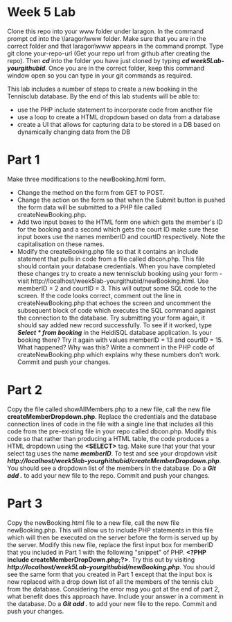 # Week 5 Lab
Clone this repo into your www folder under laragon. In the command prompt cd into the \laragon\www folder. Make sure that you are in the correct folder and that laragon\www appears in the command prompt. Type git clone your-repo-url (Get your repo url from github after creating the repo). Then ***cd*** into the folder you have just cloned by typing ***cd week5Lab-yourgithubid***. Once you are in the correct folder, keep this command window open so you can type in your git commands as required.

This lab includes a number of steps to create a new booking in the Tennisclub database. By the end of this lab students will be able to:
- use the PHP include statement to incorporate code from another file
- use a loop to create a HTML dropdown based on data from a database
- create a UI that allows for capturing data to be stored in a DB based on dynamically changing data from the DB

# Part 1
Make three modifications to the newBooking.html form. 
- Change the method on the form from GET to POST. 
- Change the action on the form so that when the Submit button is pushed the form data will be submitted to a PHP file called createNewBooking.php. 
- Add two input boxes to the HTML form one which gets the member's ID for the booking and a second which gets the court ID make sure these input boxes use the names memberID and courtID respectively. Note the capitalisation on these names.
- Modify the createBooking.php file so that it contains an include statement that pulls in code from a file called dbcon.php. This file should contain your database credentials.
When you have completed these changes try to create a new tennisclub booking using your form - visit http://localhost/week5lab-yourgithubid/newBooking.html. Use memberID = 2 and courtID = 3. This will output some SQL code to the screen. If the code looks correct, comment out the line in createNewBooking.php that echoes the screen and uncomment the subsequent block of code which executes the SQL command against the connection to the database. Try submitting your form again, it should say added new record successfully. To see if it worked, type ***Select * from booking*** in the HeidiSQL database application. Is your booking there? Try it again with values memberID = 13 and courtID = 15. What happened? Why was this? Write a comment in the PHP code of createNewBooking.php which explains why these numbers don't work. Commit and push your changes.

# Part 2
Copy the file called showAllMembers.php to a new file, call the new file **createMemberDropdown.php**. Replace the credentials and the database connection lines of code in the file with a single line that includes all this code from the pre-existing file in your repo called dbcon.php. Modify this code so that rather than producing a HTML table, the code produces a HTML dropdown using the **&lt;SELECT&gt;** tag. Make sure that your that your select tag uses the name ***memberID***. To test and see your dropdown visit ***http://localhost/week5lab-yourghithubid/createMemberDropdown.php***. You should see a dropdown list of the members in the database. Do a ***Git add .*** to add your new file to the repo. Commit and push your changes.

# Part 3
Copy the newBooking.html file to a new file, call the new file newBooking.php. This will allow us to include PHP statements in this file which will then be executed on the server before the form is served up by the server. Modify this new file, replace the first input box for memberID that you included in Part 1 with the following "snippet" of PHP. **&lt;?PHP include createMemberDropDown.php;?&gt;**. Try this out by visiting ***http://localhost/week5Lab-yourgithubid/newBooking.php***. You should see the same form that you created in Part 1 except that the input box is now replaced with a drop down list of all the members of the tennis club from the database. Considering the error msg you got at the end of part 2, what benefit does this approach have. Include your answer in a comment in the database. Do a ***Git add .*** to add your new file to the repo. Commit and push your changes.






